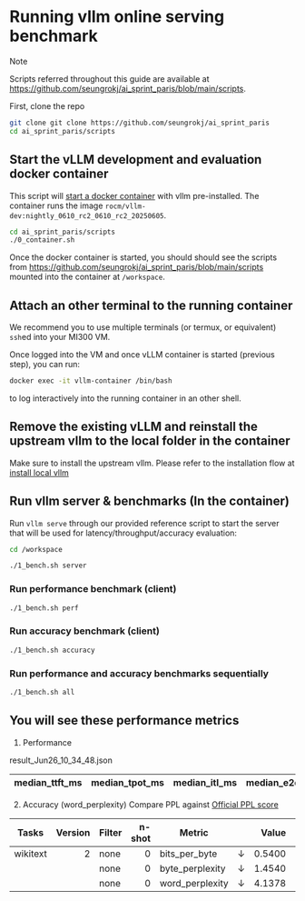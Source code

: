 # Running vllm online serving benchmark

> [!NOTE]  
> Scripts referred throughout this guide are available at https://github.com/seungrokj/ai_sprint_paris/blob/main/scripts.

First, clone the repo
```sh
git clone git clone https://github.com/seungrokj/ai_sprint_paris
cd ai_sprint_paris/scripts
```

## Start the vLLM development and evaluation docker container

This script will [start a docker container](https://github.com/seungrokj/ai_sprint_paris/blob/main/scripts/0_container.sh) with vllm pre-installed. The container runs the image `rocm/vllm-dev:nightly_0610_rc2_0610_rc2_20250605`.

```sh
cd ai_sprint_paris/scripts
./0_container.sh
```

Once the docker container is started, you should should see the scripts from https://github.com/seungrokj/ai_sprint_paris/blob/main/scripts mounted into the container at `/workspace`.

## Attach an other terminal to the running container

We recommend you to use multiple terminals (or termux, or equivalent) `ssh`ed into your MI300 VM.

Once logged into the VM and once vLLM container is started (previous step), you can run:

```bash
docker exec -it vllm-container /bin/bash
```

to log interactively into the running container in an other shell.


## Remove the existing vLLM and reinstall the upstream vllm to the local folder in the container

Make sure to install the upstream vllm. Please refer to the installation flow at [install local vllm](https://github.com/seungrokj/ai_sprint_paris/tree/main/hackathon_guides/4_developing_vllm#install-your-vllm-local-version-instead-of-the-provided-reference-in-the-docker-container)

## Run vllm server & benchmarks (In the container)

Run `vllm serve` through our provided reference script to start the server that will be used for latency/throughput/accuracy evaluation:

```sh
cd /workspace
```

```sh
./1_bench.sh server
```

### Run performance benchmark (client)
```sh
./1_bench.sh perf
```

### Run accuracy benchmark (client)
```sh
./1_bench.sh accuracy
```

### Run performance and accuracy benchmarks sequentially 
```sh
./1_bench.sh all
```

## You will see these performance metrics

1. Performance

result_Jun26_10_34_48.json

| median_ttft_ms| median_tpot_ms| median_itl_ms| median_e2el_ms| total_token_throughput|
| --------------| --------------| -------------| --------------| ----------------------|

2. Accuracy (word_perplexity) Compare PPL against [Official PPL score](https://huggingface.co/amd/Mixtral-8x7B-Instruct-v0.1-FP8-KV#evaluation-scores)

| Tasks  |Version|Filter|n-shot|    Metric     |   |Value |   |Stderr|
|--------|------:|------|-----:|---------------|---|-----:|---|------|
|wikitext|      2|none  |     0|bits_per_byte  |↓  |0.5400|±  |   N/A|
|        |       |none  |     0|byte_perplexity|↓  |1.4540|±  |   N/A|
|        |       |none  |     0|word_perplexity|↓  |4.1378|±  |   N/A|
